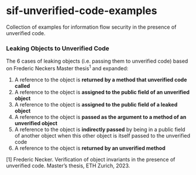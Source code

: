 # sif-unverified-code-examples
Collection of examples for information flow security in the presence of unverified code.

### Leaking Objects to Unverified Code
The 6 cases of leaking objects (i.e. passing them to unverified code) based on Frederic Neckers Master thesis<sup>1</sup> and expanded:


1. A reference to the object is **returned by a method that unverified code called**
2. A reference to the object is **assigned to the public field of an unverified object**
3. A reference to the object is **assigned to the public field of a leaked object**
4. A reference to the object is **passed as the argument to a method of an unverified object**
5. A reference to the object is **indirectly passed** by being in a public field of another object when this other object is itself passed to the unverified code
6. A reference to the object is **returned by an unverified method**


[1] Frederic Necker. Verification of object invariants in the presence of unverified
code. Master’s thesis, ETH Zurich, 2023.
